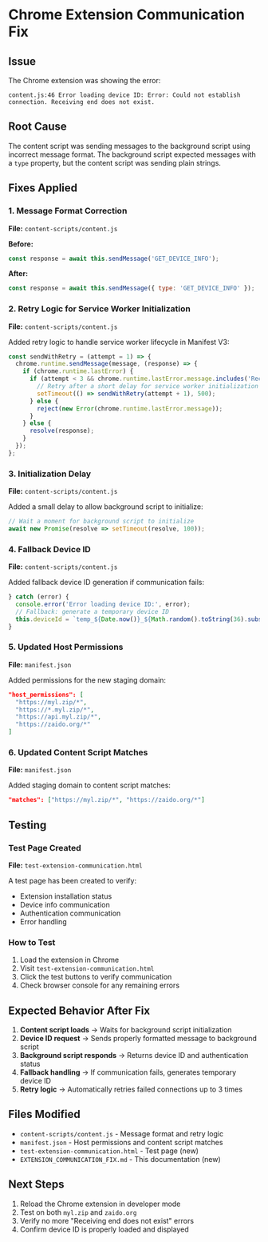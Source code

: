 # Chrome Extension Communication Fix

## Issue
The Chrome extension was showing the error:
```
content.js:46 Error loading device ID: Error: Could not establish connection. Receiving end does not exist.
```

## Root Cause
The content script was sending messages to the background script using incorrect message format. The background script expected messages with a `type` property, but the content script was sending plain strings.

## Fixes Applied

### 1. Message Format Correction
**File:** `content-scripts/content.js`

**Before:**
```javascript
const response = await this.sendMessage('GET_DEVICE_INFO');
```

**After:**
```javascript
const response = await this.sendMessage({ type: 'GET_DEVICE_INFO' });
```

### 2. Retry Logic for Service Worker Initialization
**File:** `content-scripts/content.js`

Added retry logic to handle service worker lifecycle in Manifest V3:
```javascript
const sendWithRetry = (attempt = 1) => {
  chrome.runtime.sendMessage(message, (response) => {
    if (chrome.runtime.lastError) {
      if (attempt < 3 && chrome.runtime.lastError.message.includes('Receiving end does not exist')) {
        // Retry after a short delay for service worker initialization
        setTimeout(() => sendWithRetry(attempt + 1), 500);
      } else {
        reject(new Error(chrome.runtime.lastError.message));
      }
    } else {
      resolve(response);
    }
  });
};
```

### 3. Initialization Delay
**File:** `content-scripts/content.js`

Added a small delay to allow background script to initialize:
```javascript
// Wait a moment for background script to initialize
await new Promise(resolve => setTimeout(resolve, 100));
```

### 4. Fallback Device ID
**File:** `content-scripts/content.js`

Added fallback device ID generation if communication fails:
```javascript
} catch (error) {
  console.error('Error loading device ID:', error);
  // Fallback: generate a temporary device ID
  this.deviceId = `temp_${Date.now()}_${Math.random().toString(36).substring(2, 15)}`;
}
```

### 5. Updated Host Permissions
**File:** `manifest.json`

Added permissions for the new staging domain:
```json
"host_permissions": [
  "https://myl.zip/*",
  "https://*.myl.zip/*",
  "https://api.myl.zip/*",
  "https://zaido.org/*"
]
```

### 6. Updated Content Script Matches
**File:** `manifest.json`

Added staging domain to content script matches:
```json
"matches": ["https://myl.zip/*", "https://zaido.org/*"]
```

## Testing

### Test Page Created
**File:** `test-extension-communication.html`

A test page has been created to verify:
- Extension installation status
- Device info communication
- Authentication communication
- Error handling

### How to Test
1. Load the extension in Chrome
2. Visit `test-extension-communication.html`
3. Click the test buttons to verify communication
4. Check browser console for any remaining errors

## Expected Behavior After Fix

1. **Content script loads** → Waits for background script initialization
2. **Device ID request** → Sends properly formatted message to background script
3. **Background script responds** → Returns device ID and authentication status
4. **Fallback handling** → If communication fails, generates temporary device ID
5. **Retry logic** → Automatically retries failed connections up to 3 times

## Files Modified
- `content-scripts/content.js` - Message format and retry logic
- `manifest.json` - Host permissions and content script matches
- `test-extension-communication.html` - Test page (new)
- `EXTENSION_COMMUNICATION_FIX.md` - This documentation (new)

## Next Steps
1. Reload the Chrome extension in developer mode
2. Test on both `myl.zip` and `zaido.org`
3. Verify no more "Receiving end does not exist" errors
4. Confirm device ID is properly loaded and displayed
